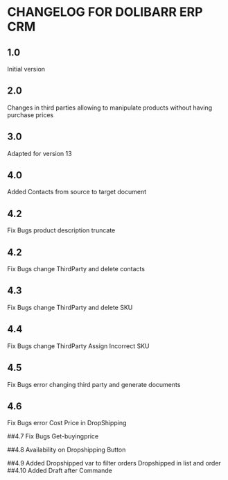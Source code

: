 # CHANGELOG FOR DOLIBARR ERP CRM

## 1.0
Initial version

## 2.0 
Changes in third parties allowing to manipulate products without having purchase prices

## 3.0
Adapted for version 13

## 4.0
Added Contacts from source to target document

## 4.2
Fix Bugs product description truncate

## 4.2
Fix Bugs change ThirdParty and delete contacts

## 4.3
Fix Bugs change ThirdParty and delete SKU

## 4.4
Fix Bugs change ThirdParty Assign Incorrect SKU

## 4.5
Fix Bugs error changing third party and generate documents

## 4.6
Fix Bugs error Cost Price in DropShipping

##4.7 
Fix Bugs Get-buyingprice

##4.8 
Availability on Dropshipping Button

##4.9
Added Dropshipped var to filter orders Dropshipped in list and order 
##4.10
Added Draft after Commande
